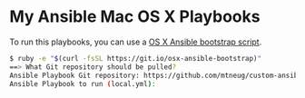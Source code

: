 # My Ansible Mac OS X Playbooks

To run this playbooks, you can use a [OS X Ansible bootstrap script](https://github.com/mtneug/ansible-pull-osx-bootstrapping).

```sh
$ ruby -e "$(curl -fsSL https://git.io/osx-ansible-bootstrap)"
==> What Git repository should be pulled?
Ansible Playbook Git repository: https://github.com/mtneug/custom-ansible-osx.git
Ansible Playbook to run (local.yml): 
```

